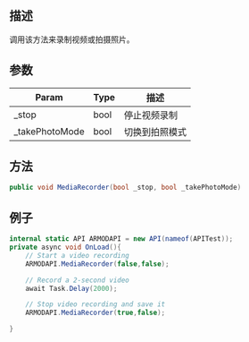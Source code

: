 ## 描述

调用该方法来录制视频或拍摄照片。

## 参数

| Param           | Type | 描述           |
| --------------- | ---- | -------------- |
| \_stop          | bool | 停止视频录制   |
| \_takePhotoMode | bool | 切换到拍照模式 |

## 方法

```cs
public void MediaRecorder(bool _stop, bool _takePhotoMode)
```

## 例子

```cs
internal static API ARMODAPI = new API(nameof(APITest));
private async void OnLoad(){
    // Start a video recording
    ARMODAPI.MediaRecorder(false,false);

    // Record a 2-second video
    await Task.Delay(2000);

    // Stop video recording and save it
    ARMODAPI.MediaRecorder(true,false);

}
```
